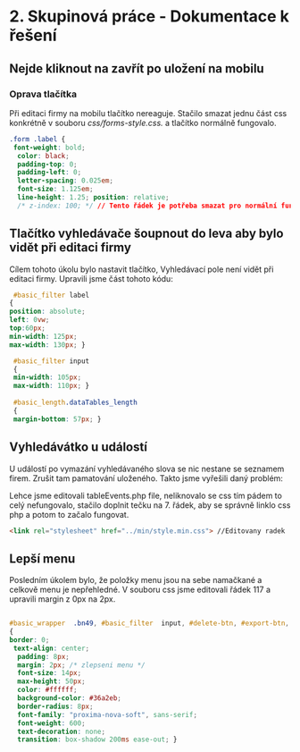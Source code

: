 ﻿
  
# 2. Skupinová práce - Dokumentace k řešení

## Nejde kliknout na zavřít po uložení na mobilu

  

  

  

### Oprava tlačítka

Při editaci firmy na mobilu tlačítko nereaguje. Stačilo smazat jednu část css konkrétně v souboru <em>css/forms-style.css.</em> a tlačítko normálně fungovalo.
  

```css
.form .label {
 font-weight: bold;
  color: black;
  padding-top: 0; 
  padding-left: 0;
  letter-spacing: 0.025em;
  font-size: 1.125em;
  line-height: 1.25; position: relative;
  /* z-index: 100; */ // Tento řádek je potřeba smazat pro normální funkci tlačítka
```

  

  
  

  
  

## Tlačítko vyhledávače šoupnout do leva aby bylo vidět při editaci firmy

  
Cílem tohoto úkolu bylo nastavit tlačítko, Vyhledávací pole není vidět při editaci firmy. Upravili jsme část tohoto kódu: 


```css
 #basic_filter label 
{ 
position: absolute;
left: 0vw;
top:60px; 
min-width: 125px;
max-width: 130px; }

 #basic_filter input 
 { 
 min-width: 105px;
 max-width: 110px; }
 
 #basic_length.dataTables_length
 { 
 margin-bottom: 57px; }

```

## Vyhledávátko u událostí 

U událostí po vymazání vyhledávaného slova se nic nestane se seznamem firem. Zrušit tam pamatování uloženého. Takto jsme vyřešili daný problém:

Lehce jsme editovali tableEvents.php file, neliknovalo se css tím pádem to celý nefungovalo, stačilo doplnit tečku na 7. řádek, aby se správně linklo css php a potom to začalo fungovat.

 
```html
<link rel="stylesheet" href="../min/style.min.css"> //Editovany radek
```

  

## Lepší menu
Posledním úkolem bylo, že položky menu jsou na sebe namačkané a celkově menu je nepřehledné. V souboru css jsme editovali řádek 117 a upravili margin z 0px na 2px.

```css

#basic_wrapper  .bn49, #basic_filter  input, #delete-btn, #export-btn, #basic_wrapper select, #basic_wrapper option, #basic_wrapper  label 
{ 
border: 0;
 text-align: center;
  padding: 8px;
  margin: 2px; /* zlepseni menu */ 
  font-size: 14px;
  max-height: 50px;
  color: #ffffff;
  background-color: #36a2eb;
  border-radius: 8px;
  font-family: "proxima-nova-soft", sans-serif; 
  font-weight: 600;
  text-decoration: none;
  transition: box-shadow 200ms ease-out; } 
```

